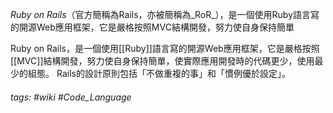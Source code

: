 _Ruby on Rails_（官方簡稱為Rails，亦被簡稱為_RoR_），是一個使用Ruby語言寫的開源Web應用框架，它是嚴格按照MVC結構開發，努力使自身保持簡單

Ruby on Rails，是一個使用[[Ruby]]語言寫的開源Web應用框架，它是嚴格按照[[MVC]]結構開發，努力使自身保持簡單，使實際應用開發時的代碼更少，使用最少的組態。 Rails的設計原則包括「不做重複的事」和「慣例優於設定」。

###### tags: #wiki #Code_Language 